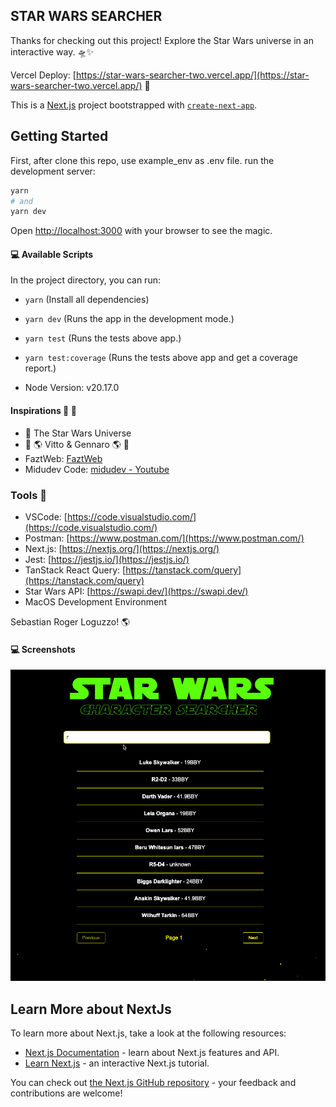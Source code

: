 ## STAR WARS SEARCHER

Thanks for checking out this project! Explore the Star Wars universe in an interactive way. 🛸✨

Vercel Deploy: [https://star-wars-searcher-two.vercel.app/](https://star-wars-searcher-two.vercel.app/) 👀

This is a [Next.js](https://nextjs.org/) project bootstrapped with [`create-next-app`](https://github.com/vercel/next.js/tree/canary/packages/create-next-app).

## Getting Started

First, after clone this repo, use example_env as .env file. run the development server:

```bash
yarn
# and
yarn dev
```



Open [http://localhost:3000](http://localhost:3000) with your browser to see the magic.

#### 💻 Available Scripts

In the project directory, you can run:

- `yarn` (Install all dependencies)
- `yarn dev` (Runs the app in the development mode.)
- `yarn test` (Runs the tests above app.)
- `yarn test:coverage` (Runs the tests above app and get a coverage report.)

- Node Version: v20.17.0


#### Inspirations 🤯 🧠

- 🌌 The Star Wars Universe
- 🌈 🌎 Vitto & Gennaro 🌎 🏹
- FaztWeb: [FaztWeb](https://www.faztweb.com/)
- Midudev Code: [midudev - Youtube](https://www.youtube.com/channel/UC8LeXCWOalN8SxlrPcG-PaQ)

### Tools 🧩

- VSCode: [https://code.visualstudio.com/](https://code.visualstudio.com/)
- Postman: [https://www.postman.com/](https://www.postman.com/)
- Next.js: [https://nextjs.org/](https://nextjs.org/)
- Jest: [https://jestjs.io/](https://jestjs.io/)
- TanStack React Query: [https://tanstack.com/query](https://tanstack.com/query)
- Star Wars API: [https://swapi.dev/](https://swapi.dev/)
- MacOS Development Environment

Sebastian Roger Loguzzo! 🌎

#### 💻 Screenshots

![Screenshot](./public/20241203151710.png)

## Learn More about NextJs

To learn more about Next.js, take a look at the following resources:

- [Next.js Documentation](https://nextjs.org/docs) - learn about Next.js features and API.
- [Learn Next.js](https://nextjs.org/learn) - an interactive Next.js tutorial.

You can check out [the Next.js GitHub repository](https://github.com/vercel/next.js/) - your feedback and contributions are welcome!
